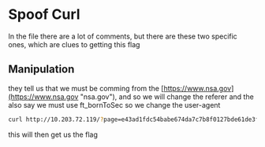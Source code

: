 # Spoof Curl
In the file there are a lot of comments, but there are these two specific ones, which are clues to getting this flag

## Manipulation
they tell us that we must be comming from the [https://www.nsa.gov](https://www.nsa.gov "nsa.gov"), and so we will change the referer and the also say we must use ft_bornToSec so we change the user-agent

```bash
curl http://10.203.72.119/?page=e43ad1fdc54babe674da7c7b8f0127bde61de3fbe01def7d00f151c2fcca6d1c -H 'Referer:https://www.nsa.gov/' -H 'User-agent:ft_bornToSec' | grep "flag"
```
this will then get us the flag



































